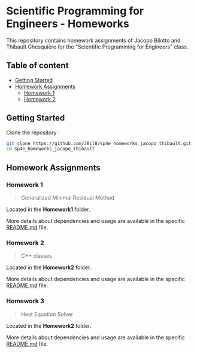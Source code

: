 # Scientific Programming for Engineers - Homeworks

This repository contains homework assignments of Jacopo Bilotto and Thibault Ghesquière for the "Scientific Programming for Engineers" class.


## Table of content

- [Getting Started](#getting-started)
- [Homework Assignments](#homework-assignments)
    - [Homework 1](#homework_1)
    - [Homework 2](#homework_2)

## Getting Started

Clone the repository : 
   ```bash
   git clone https://github.com/JBil8/sp4e_homeworks_jacopo_thibault.git
   cd sp4e_homeworks_jacopo_thibault
   ```

## Homework Assignments

### Homework 1

> Generalized Minimal Residual Method 

Located in the **Homework1** folder.

More details about dependencies and usage are available in the specific [README.md](./Homework1/README.md) file.

### Homework 2

> C++ classes

Located in the **Homework2** folder.

More details about dependencies and usage are available in the specific [README.md](./Homework2/README.md) file.

### Homework 3

> Heat Equation Solver

Located in the **Homework2** folder.

More details about dependencies and usage are available in the specific [README.md](./Homework3/README.md) file.





